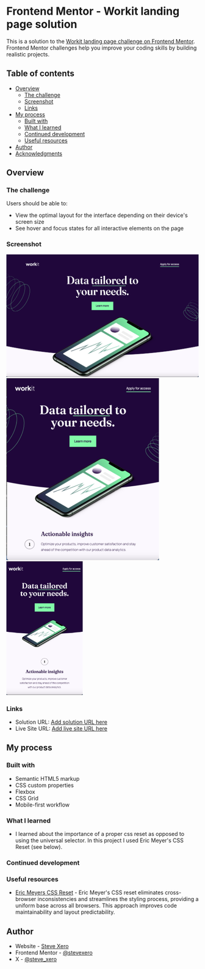 # Frontend Mentor - Workit landing page solution

This is a solution to the [Workit landing page challenge on Frontend Mentor](https://www.frontendmentor.io/challenges/workit-landing-page-2fYnyle5lu). Frontend Mentor challenges help you improve your coding skills by building realistic projects.

## Table of contents

- [Overview](#overview)
  - [The challenge](#the-challenge)
  - [Screenshot](#screenshot)
  - [Links](#links)
- [My process](#my-process)
  - [Built with](#built-with)
  - [What I learned](#what-i-learned)
  - [Continued development](#continued-development)
  - [Useful resources](#useful-resources)
- [Author](#author)
- [Acknowledgments](#acknowledgments)

## Overview

### The challenge

Users should be able to:

- View the optimal layout for the interface depending on their device's screen size
- See hover and focus states for all interactive elements on the page

### Screenshot

<p float="left">
  <img src="assets/images/desktop.png" width="700" />
  <img src="assets/images/tablet.png" width="400" />
  <img src="assets/images/mobile.png" width="200" />
</p>

### Links

- Solution URL: [Add solution URL here](https://your-solution-url.com)
- Live Site URL: [Add live site URL here](https://workitlanding.netlify.app/)

## My process

### Built with

- Semantic HTML5 markup
- CSS custom properties
- Flexbox
- CSS Grid
- Mobile-first workflow

### What I learned

- I learned about the importance of a proper css reset as opposed to using the universal selector. In this project I used Eric Meyer's CSS Reset (see below).

### Continued development

### Useful resources

- [Eric Meyers CSS Reset](https://meyerweb.com/eric/tools/css/reset/) - Eric Meyer's CSS reset eliminates cross-browser inconsistencies and streamlines the styling process, providing a uniform base across all browsers. This approach improves code maintainability and layout predictability.

## Author

- Website - [Steve Xero](https://www.stevexero.com)
- Frontend Mentor - [@stevexero](https://www.frontendmentor.io/profile/stevexero)
- X - [@steve_xero](https://www.twitter.com/steve_xero)
